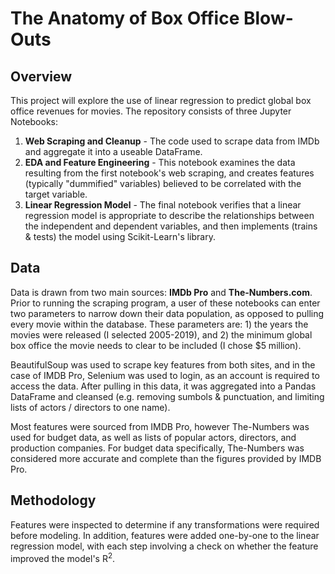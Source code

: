 # The Anatomy of Box Office Blow-Outs

Overview
---
This project will explore the use of linear regression to predict global box office revenues for movies. The repository consists of three Jupyter Notebooks:
1. **Web Scraping and Cleanup** - The code used to scrape data from IMDb and aggregate it into a useable DataFrame. 
2. **EDA and Feature Engineering** - This notebook examines the data resulting from the first notebook's web scraping, and creates features (typically "dummified" variables) believed to be correlated with the target variable.
3. **Linear Regression Model** - The final notebook verifies that a linear regression model is appropriate to describe the relationships between the independent and dependent variables, and then implements (trains & tests) the model using Scikit-Learn's library.

Data
---
Data is drawn from two main sources: **IMDb Pro** and **The-Numbers.com**. Prior to running the scraping program, a user of these notebooks can enter two parameters to narrow down their data population, as opposed to pulling every movie within the database. These parameters are: 1) the years the movies were released (I selected 2005-2019), and 2) the minimum global box office the movie needs to clear to be included (I chose $5 million). 

BeautifulSoup was used to scrape key features from both sites, and in the case of IMDB Pro, Selenium was used to login, as an account is required to access the data. After pulling in this data, it was aggregated into a Pandas DataFrame and cleansed (e.g. removing sumbols & punctuation, and limiting lists of actors / directors to one name). 

Most features were sourced from IMDB Pro, however The-Numbers was used for budget data, as well as lists of popular actors, directors, and production companies. For budget data specifically, The-Numbers was considered more accurate and complete than the figures provided by IMDB Pro.

Methodology
---
Features were inspected to determine if any transformations were required before modeling. In addition, features were added one-by-one to the linear regression model, with each step involving a check on whether the feature improved the model's R<sup>2</sup>.
